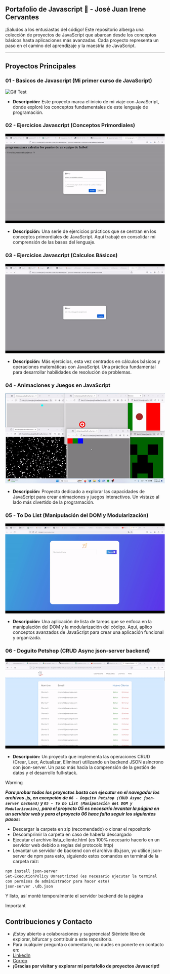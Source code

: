 ## Portafolio de Javascript 🚀 - José Juan Irene Cervantes

¡Saludos a los entusiastas del código! Este repositorio alberga una colección de proyectos de JavaScript que abarcan desde los conceptos básicos hasta aplicaciones más avanzadas. Cada proyecto representa un paso en el camino del aprendizaje y la maestría de JavaScript.

---

## Proyectos Principales

### 01 - Basicos de Javascript (Mi primer curso de JavaScript)

![Gif Test](gifs/js_basicos.gif)

- **Descripción:** Este proyecto marca el inicio de mi viaje con JavaScript, donde exploré los conceptos fundamentales de este lenguaje de programación.


### 02 - Ejercicios Javascript (Conceptos Primordiales)

![Gif Test](gifs/js_ejercicios.gif)

- **Descripción:** Una serie de ejercicios prácticos que se centran en los conceptos primordiales de JavaScript. Aquí trabajé en consolidar mi comprensión de las bases del lenguaje.


### 03 - Ejercicios Javascript (Calculos Básicos)

![Gif Test](gifs/js_calculos.gif)

- **Descripción:** Más ejercicios, esta vez centrados en cálculos básicos y operaciones matemáticas con JavaScript. Una práctica fundamental para desarrollar habilidades de resolución de problemas.


### 04 - Animaciones y Juegos en JavaScript

![Gif Test](gifs/js_animaciones.gif)

- **Descripción:** Proyecto dedicado a explorar las capacidades de JavaScript para crear animaciones y juegos interactivos. Un vistazo al lado más divertido de la programación.


### 05 - To Do List (Manipulación del DOM y Modularización)

![Gif Test](gifs/todo_list.gif)

- **Descripción:** Una aplicación de lista de tareas que se enfoca en la manipulación del DOM y la modularización del código. Aquí, aplico conceptos avanzados de JavaScript para crear una aplicación funcional y organizada.


### 06 - Doguito Petshop (CRUD Async json-server backend)

![Gif Test](gifs/doguitoCRUD.gif)

- **Descripción:** Un proyecto que implementa las operaciones CRUD (Crear, Leer, Actualizar, Eliminar) utilizando un backend JSON asíncrono con json-server. Un paso más hacia la comprensión de la gestión de datos y el desarrollo full-stack.

>[!WARNING]
> ***Para probar todos los proyectos basta con ejecutar en el navegador los archivos .js, en excepción de `06 - Doguito Petshop (CRUD Async json-server backend)` y `05 - To Do List (Manipulación del DOM y Modularización)`, para el proyecto 05 es necesario levantar la página en un servidor web y para el proyecto 06 hace falta seguir los siguientes pasos:***
>    - Descargar la carpeta en zip (recomendado) o clonar el repositorio
>    - Descomprimir la carpeta en caso de haberla descargado
>    - Ejecutar el archivo lista_cliente.html (es 100% necesario hacerlo en un servidor web debido a reglas del protocolo http)
>    - Levantar un servidor de backend con el archivo db.json, yo utilicé json-server de npm para esto, siguiendo estos comandos en terminal de la carpeta raíz:
~~~
npm install json-server
Set-ExecutionPolicy Unrestricted (es necesario ejecutar la terminal con permisos de administrador para hacer esto)
json-server .\db.json
~~~
Y listo, así monté temporalmente el servidor backend de la página

>[!IMPORTANT]
> ## Contribuciones y Contacto
> - ¡Estoy abierto a colaboraciones y sugerencias! Siéntete libre de explorar, bifurcar y contribuir a este repositorio.
> - Para cualquier pregunta o comentario, no dudes en ponerte en contacto en:
> - [LinkedIn](https://www.linkedin.com/in/jossjic/)
> - [Correo](mailto:jossjic_03@hotmail.com)
> - **¡Gracias por visitar y explorar mi portafolio de proyectos Javascript!**
